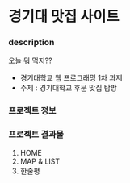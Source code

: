 # 경기대 맛집 사이트
### description
오늘 뭐 먹지??
- 경기대학교 웹 프로그래밍 1차 과제
- 주제 : 경기대학교 후문 맛집 탐방
### 프로젝트 정보
### 프로젝트 결과물
1. HOME
2. MAP & LIST
3. 한줄평

